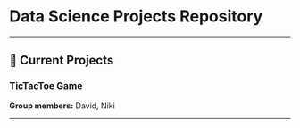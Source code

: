 # Data Science Projects Repository
---

## 🚀 Current Projects

### TicTacToe Game
**Group members:** David, Niki

---
